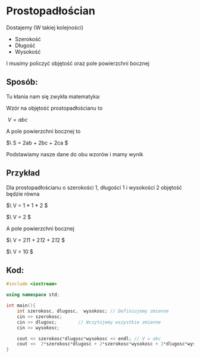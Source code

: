 # Prostopadłościan

Dostajemy (W takiej kolejności)
 - Szerokość
 - Długość
 - Wysokość

I musimy policzyć objętość oraz pole powierzchni bocznej

## Sposób:
Tu kłania nam się zwykła matematyka:

Wzór na objętość prostopadłościanu to

$\ V = abc$

A pole powierzchni bocznej to

$\ S = 2ab + 2bc + 2ca $

Podstawiamy nasze dane do obu wzorów i mamy wynik

## Przykład

Dla prostopadłościanu o szerokości 1, długości 1 i wysokości 2 objętość będzie równa

$\ V = 1 * 1 * 2 $

$\ V = 2 $

A pole powierzchni bocznej

$\ V = 2*1*1 + 2*1*2 + 2*1*2 $

$\ V = 10 $

## Kod:
```cpp
#include <iostream>

using namespace std;

int main(){
    int szerokosc, dlugosc,  wysokosc; // Definiujemy zmienne
    cin >> szerokosc;
    cin >> dlugosc;        // Wczytujemy wszystkie zmienne
    cin >> wysokosc;

    cout << szerokosc*dlugosc*wysokosc << endl; // V = abc
    cout <<  2*szerokosc*dlugosc + 2*szerokosc*wysokosc + 2*dlugosc*wysokosc; // S = 2ab + 2ac + 2bc
}
```